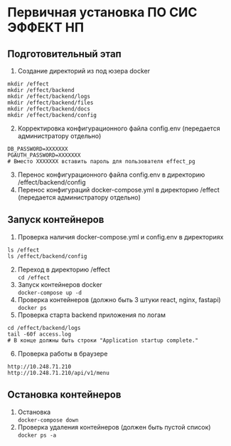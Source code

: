 # Первичная установка ПО СИС ЭФФЕКТ НП

## Подготовительный этап
1. Создание директорий из под юзера docker    
```
mkdir /effect
mkdir /effect/backend
mkdir /effect/backend/logs
mkdir /effect/backend/files
mkdir /effect/backend/docs
mkdir /effect/backend/config
```    
2. Корректировка конфигурационного файла config.env (передается администратору отдельно)
```
DB_PASSWORD=ХХХХХХХ
PGAUTH_PASSWORD=ХХХХХХХ
# Вместо ХХХХХХХ вставить пароль для пользователя effect_pg 
```
3. Перенос конфигурационного файла config.env в директорию /effect/backend/config    
4. Перенос конфигураций docker-compose.yml в директорию /effect (передается администратору отдельно)

## Запуск контейнеров
1. Проверка наличия docker-compose.yml и сonfig.env в директориях        
```
ls /effect
ls /effect/backend/config
```    
2. Переход в директорию /effect    
`cd /effect`
3. Запуск контейнеров docker     
`docker-compose up -d`
4. Проверка контейнеров (должно быть 3 штуки react, nginx, fastapi)    
`docker ps`
5. Проверка старта backend приложения по логам   
```
cd /effect/backend/logs
tail -60f access.log
# В конце должны быть строки "Application startup complete."
```
6. Проверка работы в браузере    
```
http://10.248.71.210
http://10.248.71.210/api/v1/menu
```

## Остановка контейнеров
1. Остановка    
`docker-compose down`
2. Проверка удаления контейнеров (должен быть пустой список)    
`docker ps -a`
